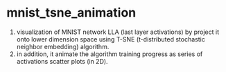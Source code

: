 # mnist_tsne_animation
1. visualization of MNIST network LLA (last layer activations) by project it onto lower dimension space using
   T-SNE (t-distributed stochastic neighbor embedding) algorithm.
2. in addition, it animate the algorithm training progress as series of activations scatter plots (in 2D).
